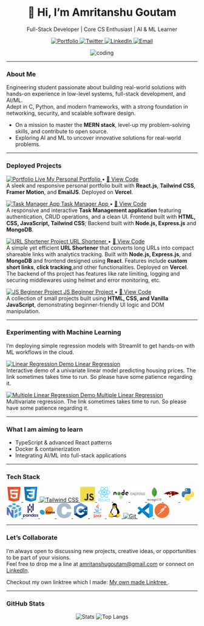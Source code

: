 <h1 align="center">👋 Hi, I’m Amritanshu Goutam</h1>
<p align="center">
  Full-Stack Developer | Core CS Enthusiast | AI &amp; ML Learner
</p>

<p align="center">
  <a href="https://amritanshuportfolio.vercel.app/" target="_blank">
    <img alt="Portfolio" src="https://img.shields.io/badge/Portfolio-View%20Site-blue?style=flat&logo=vercel" />
  </a>
  <a href="https://x.com/Amritanshutwt" target="_blank">
    <img alt="Twitter" src="https://img.shields.io/badge/Twitter-@Amritanshutwt-1DA1F2?style=flat&logo=twitter" />
  </a>
  <a href="https://www.linkedin.com/in/amritanshu-goutam-015bab248/" target="_blank">
    <img alt="LinkedIn" src="https://img.shields.io/badge/LinkedIn-Amritanshu%20Goutam-0077B5?style=flat&logo=linkedin" />
  </a>
  <a href="mailto:amritanshugoutam@gmail.com" target="_blank">
    <img alt="Email" src="https://img.shields.io/badge/Email-amritanshugoutam@gmail.com-DD0031?style=flat&logo=gmail" />
  </a>
</p>

<p align="center">
  <img width="300" alt="coding" src="https://miro.medium.com/v2/resize:fit:1358/1*gReLR6hZjwyBxHmfLN1AVw.gif" />
</p>

---

###  About Me
Engineering student passionate about building real-world solutions with hands-on experience in low-level systems, full-stack development, and AI/ML.  
Adept in C, Python, and modern frameworks, with a strong foundation in networking, security, and scalable software design.

- On a mission to master the **MERN stack**, level-up my problem-solving skills, and contribute to open source.  
- Exploring AI and ML to uncover innovative solutions for real-world problems.

---

### Deployed Projects

<p align="left">
  <a href="https://amritanshuportfolio.vercel.app/" target="_blank">
    <img alt="Portfolio Live" src="https://img.shields.io/badge/Live%20Site-Portfolio-00E676?style=flat&logo=vercel" />
    My Personal Portfolio
  </a>
  • <a href="https://github.com/bhutuklearning/amritanshuportfolio" target="_blank">🔗 View Code</a><br/>
  A sleek and responsive personal portfolio built with <strong>React.js</strong>, <strong>Tailwind CSS</strong>, <strong>Framer Motion</strong>, and <strong>EmailJS</strong>.  
  Deployed on <strong>Vercel</strong>.
</p>

<p align="left">
  <a href="https://todo-frontend-rf06.onrender.com/" target="_blank">
    <img alt="Task Manager App" src="https://img.shields.io/badge/Live%20App-Task%20Manager%20App-68A063?style=flat&logo=node.js" />
    Task Manager App
  </a>
  • <a href="https://github.com/bhutuklearning/Todo-App-Trial" target="_blank">🔗 View Code</a><br/>
  A responsive and interactive <strong>Task Management application</strong> featuring authentication, CRUD operations, and a clean UI.  
  Frontend built with <strong>HTML, CSS, JavaScript, Tailwind CSS</strong>; Backend built with <strong>Node.js, Express.js</strong> and <strong>MongoDB</strong>.
</p>

<p align="left">
  <a href="https://url-shortener-basic.vercel.app/" target="_blank">
    <img alt="URL Shortener Project" src="https://img.shields.io/badge/Live%20App-URL%20Shortener-00BFA6?style=flat&logo=link" />
    URL Shortener
  </a>
  • <a href="https://github.com/bhutuklearning/Basic-URL-Shortener" target="_blank">🔗 View Code</a><br/>
  A simple yet efficient <strong>URL Shortener</strong> that converts long URLs into compact shareable links with analytics tracking.  
  Built with <strong>Node.js, Express.js</strong>, and <strong>MongoDB</strong> and frontend designed using <strong>React</strong>.  
  Features include <strong>custom short links</strong>, <strong>click tracking</strong>,and other functionalities.  
  Deployed on <strong>Vercel</strong>. The backend of ths project has features like rate limiting, logging and securing middlewares using helmet and error monitoring, etc.
</p>

<p align="left">
  <a href="https://bhutuklearning.github.io/Js-Beginner-Project/" target="_blank">
    <img alt="JS Beginner Project" src="https://img.shields.io/badge/Live%20Demo-JS%20Beginner%20Project-FF6F00?style=flat&logo=javascript" />
    JS Beginner Project
  </a>
  • <a href="https://github.com/bhutuklearning/Js-Beginner-Project" target="_blank">🔗 View Code</a><br/>
  A collection of small projects built using <strong>HTML, CSS, and Vanilla JavaScript</strong>, demonstrating beginner-friendly UI logic and DOM manipulation.
</p>



<!-- <p align="left">
  <a href="https://amritanshuportfolio.vercel.app/" target="_blank">
    <img alt="Portfolio Live" src="https://img.shields.io/badge/Live%20Site-Portfolio-00E676?style=flat&logo=vercel" />
    My Personal Portfolio
  </a><br/>
  Built with React.js, Tailwind CSS, Framer Motion, Email JS & Deployed on Vercel
</p> -->

<!-- <p align="left">
  <a href="https://note-making-app-wgw3.onrender.com/" target="_blank">
    <img alt="Note App" src="https://img.shields.io/badge/Live%20App-Note%20Maker-4169E1?style=flat&logo=node.js" />
    Note Making App
  </a><br/>
  Full-stack MERN application for Notes Making and it supports CRUD. The App is not working as I have exhausted my render limits and please go through the code.
</p> -->

<!-- <p align="left">
  <a href="https://todo-frontend-rf06.onrender.com/" target="_blank">
    <img alt="Task Manager App" src="https://img.shields.io/badge/Live%20App-Todo%20App-7952B3?style=flat&logo=js" />
    Task Manager App
  </a><br/>
  A responsive and interactive Todo application whose frontend is built with HTML, CSS and Js with Tailwind CSS and the backend is build with node, express and MongoDB.
</p> -->

<!-- <p align="left">
  <a href="https://bhutuklearning.github.io/Js-Beginner-Project/" target="_blank">
    <img alt="JS Beginner Project" src="https://img.shields.io/badge/Live%20Demo-JS%20Beginner%20Project-FF6F00?style=flat&logo=javascript" />
    JS Beginner Project
  </a><br/>
  Simple HTML, CSS & JavaScript showcase
</p> -->



---

###  Experimenting with Machine Learning
I’m deploying simple regression models with Streamlit to get hands-on with ML workflows in the cloud.  

<p align="left">
  <a href="https://linear-regression-ml.streamlit.app/" target="_blank">
    <img alt="Linear Regression Demo" src="https://img.shields.io/badge/Linear%20Regression-View%20Demo-4caf50?style=flat&logo=streamlit" />
    Linear Regression
  </a><br/>
  Interactive demo of a univariate linear model predicting housing prices. The link sometimes takes time to run. So please have some patience regarding it.
</p>

<p align="left">
  <a href="https://multiple-linear-regression-ml.streamlit.app/" target="_blank">
    <img alt="Multiple Linear Regression Demo" src="https://img.shields.io/badge/Multiple%20Linear%20Regression-View%20Demo-2196f3?style=flat&logo=streamlit" />
    Multiple Linear Regression
  </a><br/>
  Multivariate regression.
The link sometimes takes time to run. So please have some patience regarding it.
</p>

---

###  What I am aiming to learn
- TypeScript & advanced React patterns  
- Docker & containerization  
- Integrating AI/ML into full-stack applications

---

###  Tech Stack

<p align="left">
  <!-- Web & JS -->
  <a href="https://developer.mozilla.org/en-US/docs/Web/HTML" target="_blank">
    <img alt="HTML5" src="https://raw.githubusercontent.com/devicons/devicon/master/icons/html5/html5-original.svg" width="40" />
  </a>
  <a href="https://developer.mozilla.org/en-US/docs/Web/CSS" target="_blank">
    <img alt="CSS3" src="https://raw.githubusercontent.com/devicons/devicon/master/icons/css3/css3-original.svg" width="40" />
  </a>
  <a href="https://tailwindcss.com" target="_blank">
    <img alt="Tailwind CSS" src="https://www.vectorlogo.zone/logos/tailwindcss/tailwindcss-icon.svg" width="40" />
  </a>
  <a href="https://developer.mozilla.org/en-US/docs/Web/JavaScript" target="_blank">
    <img alt="JavaScript" src="https://raw.githubusercontent.com/devicons/devicon/master/icons/javascript/javascript-original.svg" width="40" />
  </a>
  <a href="https://reactjs.org" target="_blank">
    <img alt="React" src="https://raw.githubusercontent.com/devicons/devicon/master/icons/react/react-original-wordmark.svg" width="40" />
  </a>
  <a href="https://nodejs.org" target="_blank">
    <img alt="Node.js" src="https://raw.githubusercontent.com/devicons/devicon/master/icons/nodejs/nodejs-original-wordmark.svg" width="40" />
  </a>
  <a href="https://expressjs.com" target="_blank">
    <img alt="Express" src="https://raw.githubusercontent.com/devicons/devicon/master/icons/express/express-original-wordmark.svg" width="40" />
  </a>
  <a href="https://www.mongodb.com" target="_blank">
    <img alt="MongoDB" src="https://raw.githubusercontent.com/devicons/devicon/master/icons/mongodb/mongodb-original-wordmark.svg" width="40" />
  </a>
  <a href="https://mongoosejs.com" target="_blank">
    <img alt="Mongoose" src="https://raw.githubusercontent.com/devicons/devicon/master/icons/mongoose/mongoose-original.svg" width="40" />
  </a>

  <!-- Python & Data Science -->
  <a href="https://www.python.org" target="_blank">
    <img alt="Python" src="https://raw.githubusercontent.com/devicons/devicon/master/icons/python/python-original.svg" width="40" />
  </a>
  <a href="https://numpy.org" target="_blank">
    <img alt="NumPy" src="https://raw.githubusercontent.com/devicons/devicon/master/icons/numpy/numpy-original.svg" width="40" />
  </a>
  <a href="https://pandas.pydata.org" target="_blank">
    <img alt="Pandas" src="https://raw.githubusercontent.com/devicons/devicon/master/icons/pandas/pandas-original-wordmark.svg" width="40" />
  </a>
  <a href="https://scikit-learn.org" target="_blank">
    <img alt="Scikit-learn" src="https://raw.githubusercontent.com/devicons/devicon/master/icons/scikitlearn/scikitlearn-original.svg" width="40" />
  </a>

  <!-- Systems & Languages -->
  <a href="https://en.wikipedia.org/wiki/C_(programming_language)" target="_blank">
    <img alt="C" src="https://raw.githubusercontent.com/devicons/devicon/master/icons/c/c-original.svg" width="40" />
  </a>
  <a href="https://en.wikipedia.org/wiki/C%2B%2B" target="_blank">
    <img alt="C++" src="https://raw.githubusercontent.com/devicons/devicon/master/icons/cplusplus/cplusplus-original.svg" width="40" />
  </a>
  <a href="https://www.oracle.com/java/" target="_blank">
    <img alt="Java" src="https://raw.githubusercontent.com/devicons/devicon/master/icons/java/java-original-wordmark.svg" width="40" />
  </a>
  <a href="https://www.linux.org" target="_blank">
    <img alt="Linux" src="https://raw.githubusercontent.com/devicons/devicon/master/icons/linux/linux-original.svg" width="40" />
  </a>

  <!-- Tools & IDEs -->
  <a href="https://git-scm.com" target="_blank">
    <img alt="Git" src="https://www.vectorlogo.zone/logos/git-scm/git-scm-icon.svg" width="40" />
  </a>
  <a href="https://code.visualstudio.com" target="_blank">
    <img alt="VS Code" src="https://raw.githubusercontent.com/devicons/devicon/master/icons/vscode/vscode-original.svg" width="40" />
  </a>
  <a href="https://www.postman.com" target="_blank">
    <img alt="Postman" src="https://raw.githubusercontent.com/devicons/devicon/master/icons/postman/postman-original.svg" width="40" />
  </a>
</p>

---

###  Let’s Collaborate
I’m always open to discussing new projects, creative ideas, or opportunities to be part of your visions.  
Feel free to drop me a line at <a href="mailto:amritanshugoutam@gmail.com">amritanshugoutam@gmail.com</a> or connect on <a href="https://www.linkedin.com/in/amritanshu-goutam-015bab248/">LinkedIn</a>.

Checkout my own linktree which I made: <a href="https://linktree-amritanshu.vercel.app/"> My own made Linktree </a>.

---

###  GitHub Stats

<p align="center">
  <img alt="Stats" src="https://github-readme-stats.vercel.app/api?username=bhutuklearning&show_icons=true&theme=react" />
  <img alt="Top Langs" src="https://github-readme-stats.vercel.app/api/top-langs/?username=bhutuklearning&layout=compact&theme=react" />
</p>
